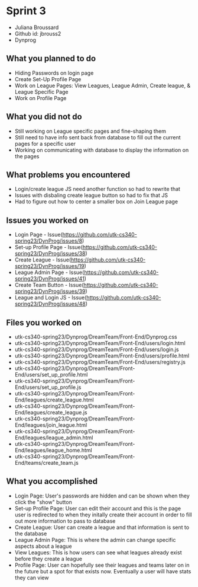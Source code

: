 # Sprint 3
* Juliana Broussard
* Github id: jbrouss2
* Dynprog

## What you planned to do
* Hiding Passwords on login page
* Create Set-Up Profile Page
* Work on League Pages: View Leagues, League Admin, Create league, & League Specific Page
* Work on Profile Page

## What you did not do
* Still working on League specific pages and fine-shaping them
* Still need to have info sent back from database to fill out the current pages for a specific user
* Working on communicating with database to display the information on the pages

## What problems you encountered
* Login/create league JS need another function so had to rewrite that
* Issues with disbaling create league button so had to fix that JS
* Had to figure out how to center a smaller box on Join League page

## Issues you worked on
* Login Page - Issue(https://github.com/utk-cs340-spring23/DynProg/issues/8)
* Set-up Profile Page - Issue(https://github.com/utk-cs340-spring23/DynProg/issues/38)
* Create League - Issue(https://github.com/utk-cs340-spring23/DynProg/issues/19)
* League Admin Page - Issue(https://github.com/utk-cs340-spring23/DynProg/issues/41)
* Create Team Button - Issue(https://github.com/utk-cs340-spring23/DynProg/issues/39)
* League and Login JS - Issue(https://github.com/utk-cs340-spring23/DynProg/issues/48)

## Files you worked on
* utk-cs340-spring23/Dynprog/DreamTeam/Front-End/Dynprog.css
* utk-cs340-spring23/Dynprog/DreamTeam/Front-End/users/login.html
* utk-cs340-spring23/Dynprog/DreamTeam/Front-End/users/login.js
* utk-cs340-spring23/Dynprog/DreamTeam/Front-End/users/profile.html
* utk-cs340-spring23/Dynprog/DreamTeam/Front-End/users/registry.js
* utk-cs340-spring23/Dynprog/DreamTeam/Front-End/users/set_up_profile.html
* utk-cs340-spring23/Dynprog/DreamTeam/Front-End/users/set_up_profile.js
* utk-cs340-spring23/Dynprog/DreamTeam/Front-End/leagues/create_league.html
* utk-cs340-spring23/Dynprog/DreamTeam/Front-End/leagues/create_league.js
* utk-cs340-spring23/Dynprog/DreamTeam/Front-End/leagues/join_league.html
* utk-cs340-spring23/Dynprog/DreamTeam/Front-End/leagues/league_admin.html
* utk-cs340-spring23/Dynprog/DreamTeam/Front-End/leagues/league_home.html
* utk-cs340-spring23/Dynprog/DreamTeam/Front-End/teams/create_team.js

## What you accomplished
* Login Page: User's passwords are hidden and can be shown when they click the "show" button
* Set-up Profile Page: User can edit their account and this is the page user is redirected to when they initally create their account in order to fill out more information to pass to database
* Create League: User can create a league and that information is sent to the database
* League Admin Page: This is where the admin can change specific aspects about a league
* View Leagues: This is how users can see what leagues already exist before they create a league
* Profile Page: User can hopefully see their leagues and teams later on in the future but a spot for that exists now. Eventually a user will have stats they can view
